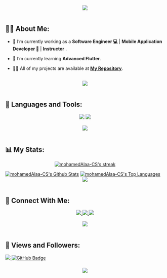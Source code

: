 <div align="center">
    <img src="https://readme-typing-svg.herokuapp.com/?font=Righteous&size=35&center=true&vCenter=true&width=500&height=70&duration=4000&lines=Hi+There!+👋;+I'm+Mohamed+Alaa!+😎;" />
</div>

<br>

## 🙋‍♂️ About Me:

- 🔭 I’m currently working as a **Software Engineer 💻** | **Mobile Application Developer 📱** | **Instructor** .

- 🌱 I’m currently learning **Advanced Flutter**.

- 👨‍💻 All of my projects are available at **[My Repository](https://github.com/mohamedAlaa-CS?tab=repositories)**.

<br>
<div align="center">
    <img src="https://user-images.githubusercontent.com/73097560/115834477-dbab4500-a447-11eb-908a-139a6edaec5c.gif" />
</div>
<br>

## 🚀 Languages and Tools:
<div align="center">
    <img src="https://skillicons.dev/icons?i=flutter,dart,firebase,cpp,java" />
    <img src="https://skillicons.dev/icons?i=github,androidstudio,vscode,figma,postman" /><br>
</div>

<br>
<div align="center">
    <img src="https://user-images.githubusercontent.com/73097560/115834477-dbab4500-a447-11eb-908a-139a6edaec5c.gif" />
</div>
<br>

## 📊 My Stats:

<p align="center">
    <a href="https://github.com/mohamedAlaa-CS/github-readme-streak-stats">
        <img title="🔥 Get streak stats for your profile at git.io/streak-stats" alt="mohamedAlaa-CS's streak" src="https://github-readme-streak-stats.herokuapp.com/?user=mohamedAlaa-CS&theme=black-ice&hide_border=true&stroke=0000&background=060A0CD0"/>
    </a>
</p>
<a href="https://github.com/mohamedAlaa-CS/github-readme-stats"><img alt="mohamedAlaa-CS's Github Stats" src="https://github-readme-stats.vercel.app/api?username=mohamedAlaa-CS&show_icons=true&count_private=true&theme=react&hide_border=true&bg_color=0D1117" /></a>
<a href="https://github.com/mohamedAlaa-CS/github-readme-stats"><img alt="mohamedAlaa-CS's Top Languages" src="https://github-readme-stats.vercel.app/api/top-langs/?username=mohamedAlaa-CS&langs_count=8&count_private=true&layout=compact&theme=react&hide_border=true&bg_color=0D1117" /></a>

<br>
<div align="center">
    <img src="https://user-images.githubusercontent.com/73097560/115834477-dbab4500-a447-11eb-908a-139a6edaec5c.gif" />
</div>
<br>

## 🤝 Connect With Me:

<div align="center">
    <a href="https://www.linkedin.com/in/mohamed-alaa-526465243/" target="_blank">
        <img src="https://img.shields.io/badge/LinkedIn-0077B5?style=for-the-badge&logo=linkedin&logoColor=white" target="_blank" />
    </a>
  <a href="mailto:mohamedalaacs@gmail.com">
    <img src="https://img.shields.io/badge/Gmail-333333?style=for-the-badge&logo=gmail&logoColor=red" />
  </a>

  </a>
  
  </a>
     </a>
     <a href="https://t.me/Eng_MohamedAlaa">
    <img src="https://img.shields.io/badge/Telegram-0077B5?style=for-the-badge&logo=telegram&logoColor=white" />
  </a>
</div>

<br>
<div align="center">
    <img src="https://user-images.githubusercontent.com/73097560/115834477-dbab4500-a447-11eb-908a-139a6edaec5c.gif" />
</div>
<br>

## 💜 Views and Followers:

<a href="https://github.com/mohamedAlaa-CS/github-profile-views-counter">
    <img src="https://komarev.com/ghpvc/?username=mohamedAlaa-CS">
</a>
<a href="https://github.com/mohamedAlaa-CS?tab=followers"><img src="https://img.shields.io/github/followers/mohamedAlaa-CS?label=Followers&style=social" alt="GitHub Badge"></a>
<h3 align="center">
    <img src="https://readme-typing-svg.herokuapp.com/?font=Righteous&size=25&center=true&vCenter=true&width=500&height=70&duration=4000&lines=Thanks+for+visiting!+❤️;+Shoot+me+a+message+on+Linkedin!;I'm+Long+Life+Learner">
</h3>

<br/>
